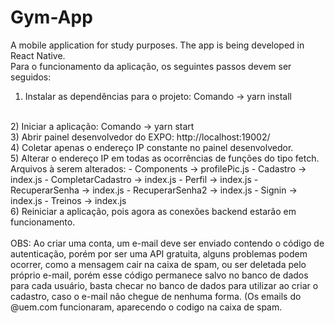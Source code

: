 # Gym-App

A mobile application for study purposes. The app is being developed in React Native.
<br/>
Para o funcionamento da aplicação, os seguintes passos devem ser seguidos:
<br/>
1) Instalar as dependências para o projeto:
Comando -> yarn install
<br/>
2) Iniciar a aplicação: 
Comando -> yarn start
<br/>
3) Abrir painel desenvolvedor do EXPO:
http://localhost:19002/
<br/>
4) Coletar apenas o endereço IP constante no painel desenvolvedor.
<br/>
5) Alterar o endereço IP em todas as ocorrências de funções do tipo fetch.
Arquivos à serem alterados:
- Components -> profilePic.js
- Cadastro -> index.js
- CompletarCadastro -> index.js
- Perfil -> index.js
- RecuperarSenha -> index.js
- RecuperarSenha2 -> index.js
- Signin -> index.js
- Treinos -> index.js
<br/>
6) Reiniciar a aplicação, pois agora as conexões backend estarão em funcionamento.
<br/>
<br/>
OBS: Ao criar uma conta, um e-mail deve ser enviado contendo o código de autenticação, porém por ser uma API gratuita, alguns problemas podem ocorrer, como a mensagem cair na caixa de spam, ou ser deletada pelo próprio e-mail, porém esse código permanece salvo no banco de dados para cada usuário, basta checar no banco de dados para utilizar ao criar o cadastro, caso o e-mail não chegue de nenhuma forma. (Os emails do @uem.com funcionaram, aparecendo o codigo na caixa de spam.
